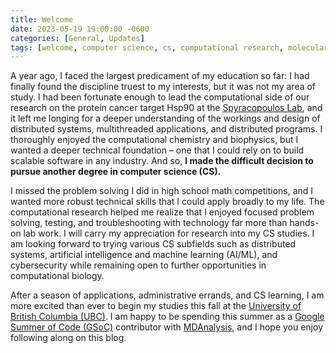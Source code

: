 ```yaml
---
title: Welcome
date: 2023-05-19 19:00:00 -0600
categories: [General, Updates]
tags: [welcome, computer science, cs, computational research, molecular dynamics, computational chemistry, biophysics, bioinformatics, biochemistry, career change]     # TAG names should always be lowercase
---
```


A year ago, I faced the largest predicament of my education so far: I
had finally found the discipline truest to my interests, but it was not my
area of study. I had been fortunate enough to lead the computational side of
our research on the protein cancer target Hsp90 at the
[Spyracopoulos Lab](https://lspy.biochem.ualberta.ca),
and it left me longing for a deeper understanding of the workings and design
of distributed systems, multithreaded applications, and distributed programs.
I thoroughly enjoyed the computational chemistry and biophysics, but I wanted
a deeper technical foundation – one that I could rely on to build scalable
software in any industry. And so,
**I made the difficult decision to pursue another degree in
computer science (CS).**

I missed the problem solving I did in high school math competitions, and
I wanted more robust technical skills that I could apply broadly to my life.
The computational research helped me realize that I enjoyed
focused problem solving, testing, and troubleshooting with technology
far more than hands-on lab work. I will carry my appreciation for research
into my CS studies. I am looking forward to trying various CS subfields
such as distributed systems, artificial intelligence and
machine learning (AI/ML), and cybersecurity while remaining open to
further opportunities in computational biology.

After a season of applications, administrative errands, and CS learning,
I am more excited than ever to begin my studies this fall at the
[University of British Columbia (UBC)](https://www.ubc.ca/).
I am happy to be spending this summer as a
[Google Summer of Code (GSoC)](https://summerofcode.withgoogle.com/)
contributor with
[MDAnalysis](https://www.mdanalysis.org/),
and I hope you enjoy following along on this blog.
